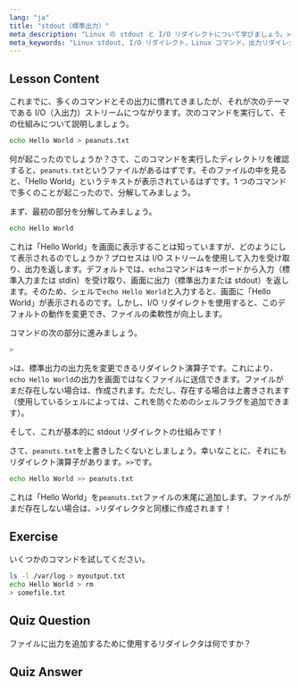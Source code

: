 ```yaml
---
lang: "ja"
title: "stdout（標準出力）"
meta_description: "Linux の stdout と I/O リダイレクトについて学びましょう。>と>>演算子を使用してコマンド出力をファイルにリダイレクトする方法を理解します。今日から Linux の学習を始めましょう！"
meta_keywords: "Linux stdout, I/O リダイレクト，Linux コマンド，出力リダイレクト，Linux チュートリアル，初心者向け Linux, Linux ガイド，シェルスクリプト"
---
```


## Lesson Content

これまでに、多くのコマンドとその出力に慣れてきましたが、それが次のテーマである I/O（入出力）ストリームにつながります。次のコマンドを実行して、その仕組みについて説明しましょう。

```bash
echo Hello World > peanuts.txt
```

何が起こったのでしょうか？さて、このコマンドを実行したディレクトリを確認すると、`peanuts.txt`というファイルがあるはずです。そのファイルの中を見ると、「Hello World」というテキストが表示されているはずです。1 つのコマンドで多くのことが起こったので、分解してみましょう。

まず、最初の部分を分解してみましょう。

```bash
echo Hello World
```

これは「Hello World」を画面に表示することは知っていますが、どのようにして表示されるのでしょうか？プロセスは I/O ストリームを使用して入力を受け取り、出力を返します。デフォルトでは、`echo`コマンドはキーボードから入力（標準入力または stdin）を受け取り、画面に出力（標準出力または stdout）を返します。そのため、シェルで`echo Hello World`と入力すると、画面に「Hello World」が表示されるのです。しかし、I/O リダイレクトを使用すると、このデフォルトの動作を変更でき、ファイルの柔軟性が向上します。

コマンドの次の部分に進みましょう。

```bash
>
```

`>`は、標準出力の出力先を変更できるリダイレクト演算子です。これにより、`echo Hello World`の出力を画面ではなくファイルに送信できます。ファイルがまだ存在しない場合は、作成されます。ただし、存在する場合は上書きされます（使用しているシェルによっては、これを防ぐためのシェルフラグを追加できます）。

そして、これが基本的に stdout リダイレクトの仕組みです！

さて、`peanuts.txt`を上書きしたくないとしましょう。幸いなことに、それにもリダイレクト演算子があります。`>>`です。

```bash
echo Hello World >> peanuts.txt
```

これは「Hello World」を`peanuts.txt`ファイルの末尾に追加します。ファイルがまだ存在しない場合は、`>`リダイレクタと同様に作成されます！

## Exercise

いくつかのコマンドを試してください。

```bash
ls -l /var/log > myoutput.txt
echo Hello World > rm
> somefile.txt
```

## Quiz Question

ファイルに出力を追加するために使用するリダイレクタは何ですか？

## Quiz Answer

> >
